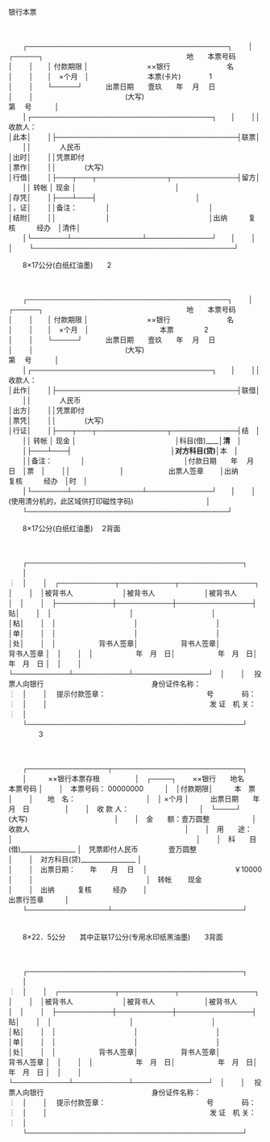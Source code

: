 



银行本票



 

　　


　　┌────────────────────────────────────────┐
　　│　　┌─────┐　　　　　　　　　　　　　　　　　　　　 地　　本票号码　　　 │
　　│　　│ 付款期限 │　　　　　　　　 ××银行　　　　　　　　名　　　　　　　　　 │
　　│　　│　×个月　│　　　　　　　　 本票(卡片)　　　　1　　　　　　　　　　　　　│
　　│　　└─────┘　　　 出票日期　　壹玖　　年　 月　 日　　　　　　　　　　　 │
　　│　　　　　　　　　　　　　(大写)　　　　　　　　　　　　　　　　　第　 号　　　 │
　　│┌────────────────────────────────────┐　　│
　　││收款人：　　　　　　　　　　　　　　　　　　　　　　　　　　　　　　　　│此本│
　　│├────────────────────────────────────┤联票│
　　││　　　　人民币　　　　　　　　　　　　　　　　　　　　　　　　　　　　　│出时│
　　││凭票即付　　　　　　　　　　　　　　　　　　　　　　　　　　　　　　　　│票作│
　　││　　　　(大写)　　　　　　　　　　　　　　　　　　　　　　　　　　　　　│行借│
　　│├───┬───┬──────────────┬─────────────┤留方│
　　││ 转帐 │ 现金 │　　　　　　　　　　　　　　│　　　　　　　　　　　　　│存凭│
　　│├───┴───┤　　　　　　　　　　　　　　│　　　　　　　　　　　　　│，证│
　　││备注：　　　　│　　　　　　　　　　　　　　│　　　　　　　　　　　　　│结附│
　　││　　　　　　　│　　　　　　　　　　　　　　│出纳　　　复核　　　经办　│清件│
　　│└───────┴──────────────┴─────────────┘　　│
　　│　　　　　　　　　　　　　　　　　　　　　　　　　　　　　　　　　　　　　　　　│
　　└────────────────────────────────────────┘
　　


　　8×17公分(白纸红油墨)　　2

　　


　　┌────────────────────────────────────────┐
　　│　　┌─────┐　　　　　　　　　　　　　　　　　　　　 地　　本票号码　　　 │
　　│　　│ 付款期限 │　　　　　　　　 ××银行　　　　　　　　名　　　　　　　　　 │
　　│　　│　×个月　│　　　　　　　　　　本票　　　　 2　　　　　　　　　　　　　　│
　　│　　└─────┘　　　 出票日期　　壹玖　　年　 月　 日　　　　　　　　　　　 │
　　│　　　　　　　　　　　　　(大写)　　　　　　　　　　　　　　　　　第　 号　　　 │
　　│┌────────────────────────────────────┐　　│
　　││收款人：　　　　　　　　　　　　　　　　　　　　　　　　　　　　　　　　│此作│
　　│├────────────────────────────────────┤联借│
　　││　　　　人民币　　　　　　　　　　　　　　　　　　　　　　　　　　　　　│出方│
　　││凭票即付　　　　　　　　　　　　　　　　　　　　　　　　　　　　　　　　│票凭│
　　││　　　　(大写)　　　　　　　　　　　　　　　　　　　　　　　　　　　　　│行证│
　　│├───┬───┬──────────────┬─────────────┤结　│
　　││ 转帐 │ 现金 │　　　　　　　　　　　　　　│科目(借)__________________│清　│
　　│├───┴───┤　　　　　　　　　　　　　　│对方科目(贷)______________│本　│
　　││备注：　　　　│　　　　　　　　　　　　　　│付款日期　　年　 月　 日　│票　│
　　││　　　　　　　│　　　　　　 出票人签章　　 │出纳　　　复核　　　经办　│时　│
　　│└───────┴──────────────┴─────────────┘　　│
　　│　　　　　　　　　　　 (使用清分机的，此区域供打印磁性字码)　　　　　　　　　　 │
　　└────────────────────────────────────────┘
　　


　　8×17公分(白纸红油墨)　 2背面

　　


　　┌───────────────────────────────────────────┐
　　│　　　　　　　　　　　　　　　　　　　　　　　　　　　　　　　　　　　　　　　　　┆　│
　　│　┌───────────┬───────────┬───────────────┐　│
　　│　│被背书人　　　　　　　│被背书人　　　　　　　│被背书人　　　　　　　　　　　│　│
　　│　├───────────┼───────────┼───────────────┤贴│
　　│　│　　　　　　　　　　　│　　　　　　　　　　　│　　　　　　　　　　　　　　　│粘│
　　│　│　　　　　　　　　　　│　　　　　　　　　　　│　　　　　　　　　　　　　　　│单│
　　│　│　　　　　　　　　　　│　　　　　　　　　　　│　　　　　　　　　　　　　　　│处│
　　│　│　　　　　　背书人签章│　　　　　　背书人签章│　　　　　　　　　 背书人签章 │　│
　　│　│　　　　　　年　月　日│　　　　　　年　月　日│　　　　　　　　　 年　月　日 │　│
　　│　└───────────┴───────────┴───────────────┘　│
　　│　 投票人向银行　　　　　　　　　　　　　　　 身份证件名称：　　　　　　　　　　　┆　│
　　│　 提示付款签章：　　　　　　　　　　　　　　 号　　　　码：　　　　　　　　　　　┆　│
　　│　　　　　　　　　　　　　　　　　　　　　　　发 证　机 关：　　　　　　　　　　　┆　│
　　└───────────────────────────────────────────┘
　　
　　3

　　


　　┌────────────────┬──────────────────────────┐
　　│　　　××银行本票存根　　　　　│　┌────┐　　 ××银行　　地名　　　　本票号码 │
　　│　本票号码：  00000000　　　│　│付款期限│　　　本　票　　　　　　　　　　　　　│
　　│　　地　名：　　　　　　　　　　│　│ ×个月 │　　　出票日期　　年　月　日　　　　　│
　　│　收 款 人：　　　　　　　　　　│　└────┘　　　 (大写)　　　　　　　　　　　　 │
　　│　金　　额：壹万圆整　　　　　　│　收款人　　　　　　　　　　　　　　　　　　　　　　│
　　│　用　　途：　　　　　　　　　　│　　　　　　　　　　　　　　　　　　　　　　　　　　│
　　│　科　　目(借)_________________ │　凭票即付人民币　　　　 壹万圆整　　　　　　　　　 │
　　│　对方科目(贷)_________________ │　　　　　　　　　　　　　　　　　　　　　　　　　　│
　　│　出票日期：　　年　　月　 日　 │　　　　　　　　　　　　 ￥10000　　　　　　　　　　│
　　│　　　　　　　　　　　　　　　　│　转帐　　 现金　　　　　　　　　　　　　　　　　　 │
　　│　出纳　　　 复核　　　经办　　 │　　　　　　　　　　　　　　　　　　出票行签章　　　│
　　└────────────────┴──────────────────────────┘
　　


　　8×22．5公分　　其中正联17公分(专用水印纸黑油墨)　　3背面

　　


　　┌───────────────────────────────────────────┐
　　│　　　　　　　　　　　　　　　　　　　　　　　　　　　　　　　　　　　　　　　　　┆　│
　　│　┌───────────┬───────────┬───────────────┐　│
　　│　│被背书人　　　　　　　│被背书人　　　　　　　│被背书人　　　　　　　　　　　│　│
　　│　├───────────┼───────────┼───────────────┤贴│
　　│　│　　　　　　　　　　　│　　　　　　　　　　　│　　　　　　　　　　　　　　　│粘│
　　│　│　　　　　　　　　　　│　　　　　　　　　　　│　　　　　　　　　　　　　　　│单│
　　│　│　　　　　　　　　　　│　　　　　　　　　　　│　　　　　　　　　　　　　　　│处│
　　│　│　　　　　　背书人签章│　　　　　　背书人签章│　　　　　　　　　 背书人签章 │　│
　　│　│　　　　　　年　月　日│　　　　　　年　月　日│　　　　　　　　　 年　月　日 │　│
　　│　└───────────┴───────────┴───────────────┘　│
　　│　 投票人向银行　　　　　　　　　　　　　　　 身份证件名称：　　　　　　　　　　　┆　│
　　│　 提示付款签章：　　　　　　　　　　　　　　 号　　　　码：　　　　　　　　　　　┆　│
　　│　　　　　　　　　　　　　　　　　　　　　　　发 证　机 关：　　　　　　　　　　　┆　│
　　└───────────────────────────────────────────┘
　　
